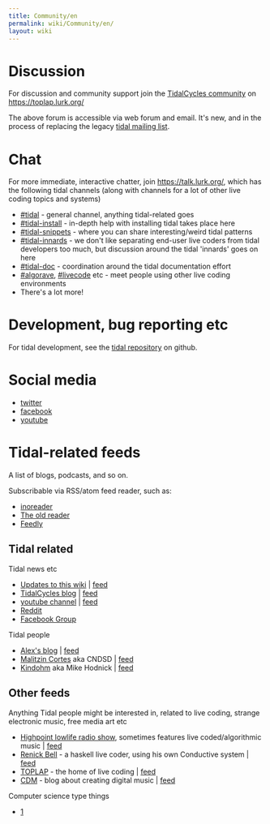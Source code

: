 ```yaml
---
title: Community/en
permalink: wiki/Community/en/
layout: wiki
---
```


<languages/>

# Discussion

For discussion and community support join the [TidalCycles
community](https://toplap.lurk.org/c/communities/tidalcycles) on
<https://toplap.lurk.org/>

The above forum is accessible via web forum and email. It's new, and in
the process of replacing the legacy [tidal mailing
list](https://we.lurk.org/postorius/lists/tidal.we.lurk.org/).

# Chat

For more immediate, interactive chatter, join <https://talk.lurk.org/>,
which has the following tidal channels (along with channels for a lot of
other live coding topics and systems)

-   [\#tidal](https://talk.lurk.org/channel/tidal) - general channel,
    anything tidal-related goes
-   [\#tidal-install](https://talk.lurk.org/channel/tidal-install) -
    in-depth help with installing tidal takes place here
-   [\#tidal-snippets](https://talk.lurk.org/channel/tidal-snippets) -
    where you can share interesting/weird tidal patterns
-   [\#tidal-innards](https://talk.lurk.org/channel/tidal-innards) - we
    don't like separating end-user live coders from tidal developers too
    much, but discussion around the tidal 'innards' goes on here
-   [\#tidal-doc](https://talk.lurk.org/channel/tidal-doc) -
    coordination around the tidal documentation effort
-   [\#algorave](https://talk.lurk.org/channel/algorave),
    [\#livecode](https://talk.lurk.org/channel/algorave) etc - meet
    people using other live coding environments
-   There's a lot more!

# Development, bug reporting etc

For tidal development, see the [tidal
repository](https://github.com/tidalcycles/tidal) on github.

# Social media

-   [twitter](https://www.twitter.com/tidalcycles/)
-   [facebook](https://www.facebook.com/tidalcycles/)
-   [youtube](https://www.youtube.com/tidalcycles/)

# Tidal-related feeds

A list of blogs, podcasts, and so on.

Subscribable via RSS/atom feed reader, such as:

-   [inoreader](https://www.inoreader.com/)
-   [The old reader](https://theoldreader.com/)
-   [Feedly](https://feedly.com/)

## Tidal related

Tidal news etc

-   [Updates to this
    wiki](https://tidalcycles.org/index.php/Special:RecentChanges) \|
    [feed](https://tidalcycles.org/api.php?hidebots=1&translations=filter&urlversion=1&days=7&limit=50&action=feedrecentchanges&feedformat=atom)
-   [TidalCycles blog](http://blog.tidalcycles.org/) \|
    [feed](http://blog.tidalcycles.org/feed/)
-   [youtube channel](https://www.youtube.com/tidalcycles/) \|
    [feed](https://www.youtube.com/tidalcycles/)
-   [Reddit](https://www.reddit.com/r/TidalCycles/)
-   [Facebook Group](https://www.facebook.com/groups/tidalcycles/)

Tidal people

-   [Alex's blog](http://slab.org/) \| [feed](https://slab.org/feed/)
-   [Malitzin Cortes](https://malitzincortes.net/) aka CNDSD \|
    [feed](https://malitzincortes.net/feed/)
-   [Kindohm](http://kindohm.com/) aka Mike Hodnick \|
    [feed](http://feed.kindohm.com/)

## Other feeds

Anything Tidal people might be interested in, related to live coding,
strange electronic music, free media art etc

-   [Highpoint lowlife radio
    show](https://bff.fm/shows/highpoint-lowlife), sometimes features
    live coded/algorithmic music \|
    [feed](https://data.bff.fm/shows/highpoint-lowlife.rss)
-   [Renick Bell](http://www.renickbell.net/) - a haskell live coder,
    using his own Conductive system \|
    [feed](http://www.renickbell.net/feed.php)
-   [TOPLAP](http://toplap.org/) - the home of live coding \|
    [feed](https://toplap.org/feed)
-   [CDM](http://cdm.link/) - blog about creating digital music \|
    [feed](http://cdm.link/feed)

Computer science type things

-   [1](http://lambda-the-ultimate.org/)
